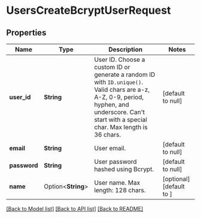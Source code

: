 # UsersCreateBcryptUserRequest

## Properties

Name | Type | Description | Notes
------------ | ------------- | ------------- | -------------
**user_id** | **String** | User ID. Choose a custom ID or generate a random ID with `ID.unique()`. Valid chars are a-z, A-Z, 0-9, period, hyphen, and underscore. Can't start with a special char. Max length is 36 chars. | [default to null]
**email** | **String** | User email. | [default to null]
**password** | **String** | User password hashed using Bcrypt. | [default to null]
**name** | Option<**String**> | User name. Max length: 128 chars. | [optional][default to ]

[[Back to Model list]](../README.md#documentation-for-models) [[Back to API list]](../README.md#documentation-for-api-endpoints) [[Back to README]](../README.md)


